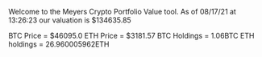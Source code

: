 Welcome to the Meyers Crypto Portfolio Value tool. 
As of 08/17/21 at 13:26:23 our valuation is $134635.85 

BTC Price = $46095.0
 ETH Price = $3181.57
BTC Holdings = 1.06BTC
 ETH holdings = 26.960005962ETH 

